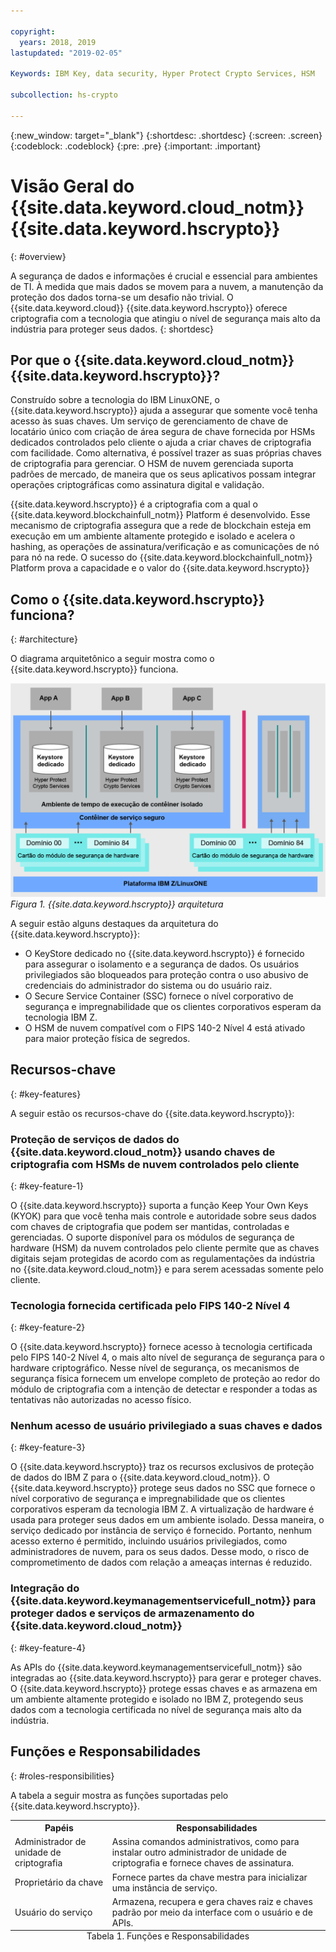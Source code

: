 ```yaml
---

copyright:
  years: 2018, 2019
lastupdated: "2019-02-05"

Keywords: IBM Key, data security, Hyper Protect Crypto Services, HSM

subcollection: hs-crypto

---
```


{:new_window: target="_blank"}
{:shortdesc: .shortdesc}
{:screen: .screen}
{:codeblock: .codeblock}
{:pre: .pre}
{:important: .important}

# Visão Geral do {{site.data.keyword.cloud_notm}}  {{site.data.keyword.hscrypto}}
{: #overview}

A segurança de dados e informações é crucial e essencial para ambientes de TI. À medida que mais dados se movem para a nuvem, a manutenção da proteção dos dados torna-se um desafio não trivial.  O {{site.data.keyword.cloud}} {{site.data.keyword.hscrypto}} oferece criptografia com a tecnologia que atingiu o nível de segurança mais alto da indústria para proteger seus dados.
{: shortdesc}

## Por que o  {{site.data.keyword.cloud_notm}}  {{site.data.keyword.hscrypto}}?

Construído sobre a tecnologia do IBM LinuxONE, o {{site.data.keyword.hscrypto}} ajuda a assegurar que somente você tenha acesso às suas chaves. Um serviço de gerenciamento de chave de locatário único com criação de área segura de chave fornecida por HSMs dedicados controlados pelo cliente o ajuda a criar chaves de criptografia com facilidade. Como alternativa, é possível trazer as suas próprias chaves de criptografia para gerenciar. O HSM de nuvem gerenciada suporta padrões de mercado, <!-- such as PKCS #11,--> de maneira que os seus aplicativos possam integrar operações criptográficas como assinatura digital e validação.

<!-- via PKCS#11 application programming interfaces (APIs). You can access {{site.data.keyword.hscrypto}} with several popular programming languages such as Java, JavaScript, and Swift. -->

{{site.data.keyword.hscrypto}} é a criptografia com a qual o {{site.data.keyword.blockchainfull_notm}} Platform é desenvolvido. Esse mecanismo de criptografia assegura que a rede de blockchain esteja em execução em um ambiente altamente protegido e isolado e acelera o hashing, as operações de assinatura/verificação e as comunicações de nó para nó na rede. O sucesso do {{site.data.keyword.blockchainfull_notm}} Platform prova a capacidade e o valor do {{site.data.keyword.hscrypto}}

## Como o  {{site.data.keyword.hscrypto}}  funciona?
{: #architecture}

O diagrama arquitetônico a seguir mostra como o {{site.data.keyword.hscrypto}} funciona.

![Arquitetura do {{site.data.keyword.hscrypto}}](image/architecture.png "Arquitetura do {{site.data.keyword.hscrypto}}")
*Figura 1. {{site.data.keyword.hscrypto}} arquitetura*  

A seguir estão alguns destaques da arquitetura do {{site.data.keyword.hscrypto}}:

<!-- * Applications connect to {{site.data.keyword.hscrypto}} through PKCS#11 APIs. -->

- O KeyStore dedicado no {{site.data.keyword.hscrypto}} é fornecido para assegurar o isolamento e a segurança de dados. Os usuários privilegiados são bloqueados para proteção contra o uso abusivo de credenciais do administrador do sistema ou do usuário raiz.  
- O Secure Service Container (SSC) fornece o nível corporativo de segurança e impregnabilidade que os clientes corporativos esperam da tecnologia IBM Z.  
- O HSM de nuvem compatível com o FIPS 140-2 Nível 4 está ativado para maior proteção física de segredos.  

## Recursos-chave
{: #key-features}

A seguir estão os recursos-chave do {{site.data.keyword.hscrypto}}:

### Proteção de serviços de dados do {{site.data.keyword.cloud_notm}} usando chaves de criptografia com HSMs de nuvem controlados pelo cliente
{: #key-feature-1}

O {{site.data.keyword.hscrypto}} suporta a função Keep Your Own Keys (KYOK) para que você tenha mais controle e autoridade sobre seus dados com chaves de criptografia que podem ser mantidas, controladas e gerenciadas. O suporte disponível para os módulos de segurança de hardware (HSM) da nuvem controlados pelo cliente permite que as chaves digitais sejam protegidas de acordo com as regulamentações da indústria no {{site.data.keyword.cloud_notm}} e para serem acessadas somente pelo cliente.<!-- The HSM provides PKCS#11 APIs, which makes {{site.data.keyword.hscrypto}} accessible by several popular programming languages such as Java, JavaScript, and Swift.-->

### Tecnologia fornecida certificada pelo FIPS 140-2 Nível 4
{: #key-feature-2}

O {{site.data.keyword.hscrypto}} fornece acesso à tecnologia certificada pelo FIPS 140-2 Nível 4, o mais alto nível de segurança de segurança para o hardware criptográfico. <!-- Industries, such as financial sector services, require this level of security to protect their data.--> Nesse nível de segurança, os mecanismos de segurança física fornecem um envelope completo de proteção ao redor do módulo de criptografia com a intenção de detectar e responder a todas as tentativas não autorizadas no acesso físico.

### Nenhum acesso de usuário privilegiado a suas chaves e dados
{: #key-feature-3}

O {{site.data.keyword.hscrypto}} traz os recursos exclusivos de proteção de dados do IBM Z para o {{site.data.keyword.cloud_notm}}. O {{site.data.keyword.hscrypto}} protege seus dados no SSC que fornece o nível corporativo de segurança e impregnabilidade que os clientes corporativos esperam da tecnologia IBM Z. A virtualização de hardware é usada para proteger seus dados em um ambiente isolado. Dessa maneira, o serviço dedicado por instância de serviço é fornecido. Portanto, nenhum acesso externo é permitido, incluindo usuários privilegiados, como administradores de nuvem, para os seus dados. Desse modo, o risco de comprometimento de dados com relação a ameaças internas é reduzido.

### Integração do {{site.data.keyword.keymanagementservicefull_notm}} para proteger dados e serviços de armazenamento do {{site.data.keyword.cloud_notm}}
{: #key-feature-4}

As APIs do {{site.data.keyword.keymanagementservicefull_notm}} são integradas ao {{site.data.keyword.hscrypto}} para gerar e proteger chaves. O {{site.data.keyword.hscrypto}} protege essas chaves e as armazena em um ambiente altamente protegido e isolado no IBM Z, protegendo seus dados com a tecnologia certificada no nível de segurança mais alto da indústria.

<!-- {{site.data.keyword.hscrypto}} also leverages the **IBM Advanced Crypto Service Provider (ACSP)** solution that enables remote access to the IBM’s cryptographic coprocessors. ACSP allows for utilization of strong hardware-based cryptography as a service in distributed environments where data security cannot be guaranteed. {{site.data.keyword.hscrypto}} utilizes ACSP as a *network hardware security module (NetHSM)* that provides access to HSM via PKCS#11 standard APIs.-->

<!-- With {{site.data.keyword.hscrypto}}, your **SSL keys are offloaded** to a {{site.data.keyword.hscrypto}} to ensure security and protection of those sensitive keys.  Besides, the certificate lifecycle management gets common approach to manage certificates and offers the visibility to certificate expiration.-->

## Funções e Responsabilidades
{: #roles-responsibilities}

A tabela a seguir mostra as funções suportadas pelo {{site.data.keyword.hscrypto}}.

<table>
  <tr>
    <th>Papéis</th>
    <th>Responsabilidades</th>
  </tr>
  <tr>
    <td>Administrador de unidade de criptografia</td>
    <td>
      Assina comandos administrativos, como para instalar outro administrador de unidade de criptografia e fornece chaves de assinatura.
    </td>
  </tr>
  <tr>
    <td>Proprietário da chave</td>
    <td>Fornece partes da chave mestra para inicializar uma instância de serviço.</td>
  </tr>
  <tr>
    <td>Usuário do serviço</td>
    <td>Armazena, recupera e gera chaves raiz e chaves padrão por meio da interface com o usuário e de APIs.</td>
  </tr>
  <caption style="caption-side:bottom;">Tabela 1. Funções e Responsabilidades</caption>
</table>
